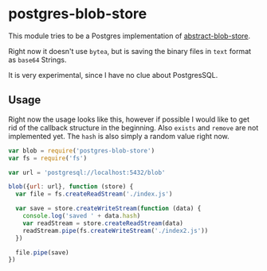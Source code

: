 # postgres-blob-store

This module tries to be a Postgres implementation of [abstract-blob-store](https://github.com/maxogden/abstract-blob-store).

Right now it doesn't use `bytea`, but is saving the binary files in `text` format as `base64`
Strings.

It is very experimental, since I have no clue about PostgresSQL.

## Usage

Right now the usage looks like this, however if possible I would like to get
rid of the callback structure in the beginning. Also `exists` and `remove` are not
implemented yet. The `hash` is also simply a random value right now.

```js
var blob = require('postgres-blob-store')
var fs = require('fs')

var url = 'postgresql://localhost:5432/blob'

blob({url: url}, function (store) {
  var file = fs.createReadStream('./index.js')

  var save = store.createWriteStream(function (data) {
    console.log('saved ' + data.hash)
    var readStream = store.createReadStream(data)
    readStream.pipe(fs.createWriteStream('./index2.js'))
  })

  file.pipe(save)
})
```